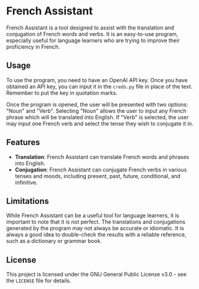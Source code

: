 # French Assistant

French Assistant is a tool designed to assist with the translation and conjugation of French words and verbs. It is an easy-to-use program, especially useful for language learners who are trying to improve their proficiency in French.

## Usage

To use the program, you need to have an OpenAI API key. Once you have obtained an API key, you can input it in the `creds.py` file in place of the text. Remember to put the key in quotation marks.

Once the program is opened, the user will be presented with two options: "Noun" and "Verb". Selecting "Noun" allows the user to input any French phrase which will be translated into English. If "Verb" is selected, the user may input one French verb and select the tense they wish to conjugate it in.

## Features

- **Translation**: French Assistant can translate French words and phrases into English.
- **Conjugation**: French Assistant can conjugate French verbs in various tenses and moods, including present, past, future, conditional, and infinitive.

## Limitations

While French Assistant can be a useful tool for language learners, it is important to note that it is not perfect. The translations and conjugations generated by the program may not always be accurate or idiomatic. It is always a good idea to double-check the results with a reliable reference, such as a dictionary or grammar book.

## License

This project is licensed under the GNU General Public License v3.0 - see the `LICENSE` file for details.
